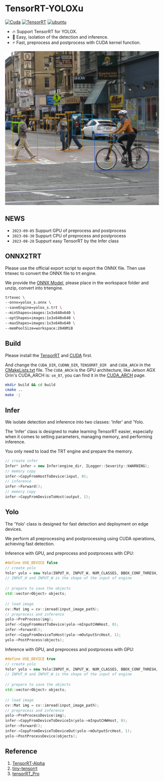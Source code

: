 # TensorRT-YOLOXu

[![Cuda](https://img.shields.io/badge/CUDA-11.4-%2376B900?logo=nvidia)](https://developer.nvidia.com/cuda-toolkit-archive)  [![TensorRT](https://img.shields.io/badge/TensorRT-8.4-%2376B900?logo=nvidia)](https://developer.nvidia.com/nvidia-tensorrt-8x-download) [![ubuntu](https://img.shields.io/badge/ubuntu-20.04-orange?logo=ubuntu
)](https://releases.ubuntu.com/18.04/)

- 🔥 Support TensorRT for YOLOX.
- 🚀 Easy, isolation of the detection and inference.
- ⚡ Fast, preprocess and postprocess with CUDA kernel function.

![street](./workspace/street_result.jpg)

## NEWS
- `2023-09-05` Suppurt GPU of preprocess and postprocess
- `2023-08-30` Suppurt CPU of preprocess and postprocess
- `2023-08-28` Suppurt easy TensorRT by the Infer class

## ONNX2TRT

Please use the official export script to export the ONNX file. Then use trtexec to convert the ONNX file to trt engine. 

We provide the [ONNX Model](https://drive.google.com/file/d/19k7AxSO0Sn84OLqCNOxBfZLp8mXUTPCh/view?usp=drive_link), please place in the workspace folder and unzip, convert into trtengine.

```sh
trtexec \
--onnx=yolox_s.onnx \
--saveEngine=yolox_s.trt \
--minShapes=images:1x3x640x640 \
--optShapes=images:1x3x640x640 \
--maxShapes=images:1x3x640x640 \
--memPoolSize=workspace:2048MiB
```

## Build

Please install the [TensorRT](https://developer.nvidia.com/nvidia-tensorrt-8x-download) and [CUDA](https://developer.nvidia.com/cuda-toolkit-archive) first.

And change the `CUDA_DIR`, `CUDNN_DIR`, `TENSORRT_DIR ` and  `CUDA_ARCH` in the [CMakeLists.txt](./CMakeLists.txt) file. The `CUDA_ARCH` is the GPU architecture, like Jetson AGX Orin's CUDA_ARCH is: `sm_87`, you can find it in the [CUDA_ARCH](https://developer.nvidia.com/cuda-gpus) page.

```sh
mkdir build && cd build
cmake ..
make -j
```
## Infer

We isolate detection and inference into two classes: 'Infer' and 'Yolo.

The 'Infer' class is designed to make learning TensorRT easier, especially when it comes to setting parameters, managing memory, and performing inference. 

You only need to load the TRT engine and prepare the memory.

```c++
// create infer
Infer* infer = new Infer(engine_dir, ILogger::Severity::kWARNING);
// memory copy 
infer->CopyFromHostToDevice(input, 0);
// inference
infer->Forward();
// memory copy 
infer->CopyFromDeviceToHost(output, 1);
```

## Yolo

The 'Yolo' class is designed for fast detection and deployment on edge devices. 

We perform all preprocessing and postprocessing using CUDA operations, achieving fast detection.

Inference with GPU, and preprocess and postprocess with CPU:

```c++
#define USE_DEVICE false
// create yolo 
Yolo* yolo = new Yolo(INPUT_H, INPUT_W, NUM_CLASSES, BBOX_CONF_THRESH, IOU_THRESH, USE_DEVICE);
// INPUT_H and INPUT_W is the shape of the input of engine

// prepare to save the objects
std::vector<Object> objects;

// load image
cv::Mat img = cv::imread(input_image_path);
// preprocess and inference
yolo->PreProcess(img);
infer->CopyFromHostToDevice(yolo->mInputCHWHost, 0);
infer->Forward();
infer->CopyFromDeviceToHost(yolo->mOutputSrcHost, 1);
yolo->PostProcess(objects);
```

Inference with GPU, and preprocess and postprocess with GPU:
```c++
#define USE_DEVICE true
// create yolo
Yolo* yolo = new Yolo(INPUT_H, INPUT_W, NUM_CLASSES, BBOX_CONF_THRESH, IOU_THRESH, USE_DEVICE);
// INPUT_H and INPUT_W is the shape of the input of engine

// prepare to save the objects
std::vector<Object> objects;

// load image
cv::Mat img = cv::imread(input_image_path);
// preprocess and inference
yolo->PreProcessDevice(img);
infer->CopyFromDeviceToDeviceIn(yolo->mInputCHWHost, 0);
infer->Forward();
infer->CopyFromDeviceToDeviceOut(yolo->mOutputSrcHost, 1);
yolo->PostProcessDevice(objects);
```

## Reference

1. [TensorRT-Alpha](https://github.com/FeiYull/TensorRT-Alpha)
2. [tiny-tensorrt](https://github.com/zerollzeng/tiny-tensorrt)
3. [tensorRT_Pro](https://github.com/shouxieai/tensorRT_Pro)
